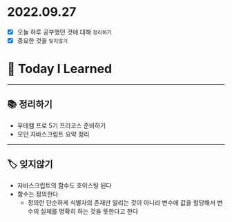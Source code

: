 # 2022.09.27

- [x]  오늘 하루 공부했던 것에 대해 `정리하기`
- [x]  중요한 것을 `잊지않기`

# 🚩 Today I Learned

---

## 📚 정리하기

- 우테캠 프로 5기 프리코스 준비하기
- 모던 자바스크립트 요약 정리

---

## 🏷 잊지않기

- 자바스크립트의 함수도 호이스팅 된다
- 함수는 정의한다
    - 정의란 단순하게 식별자의 존재만 알리는 것이 아니라 변수에 값을 할당해서 변수의 실체를 명확히 하는 것을 뜻한다고 한다